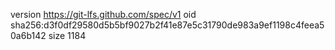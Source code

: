 version https://git-lfs.github.com/spec/v1
oid sha256:d3f0df29580d5b5bf9027b2f41e87e5c31790de983a9ef1198c4feea50a6b142
size 1184
